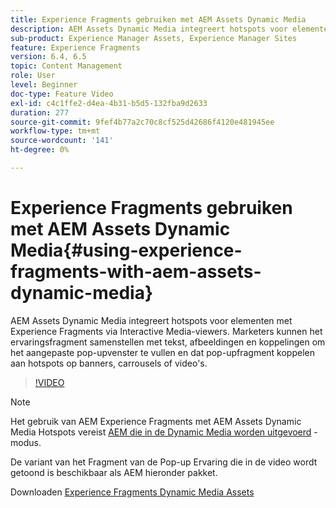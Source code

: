 ```yaml
---
title: Experience Fragments gebruiken met AEM Assets Dynamic Media
description: AEM Assets Dynamic Media integreert hotspots voor elementen met Experience Fragments via Interactive Media-viewers. Marketers kunnen het ervaringsfragment samenstellen met tekst, afbeeldingen en koppelingen om het aangepaste pop-upvenster te vullen en dat pop-upfragment koppelen aan hotspots op banners, carrousels of video's.
sub-product: Experience Manager Assets, Experience Manager Sites
feature: Experience Fragments
version: 6.4, 6.5
topic: Content Management
role: User
level: Beginner
doc-type: Feature Video
exl-id: c4c1ffe2-d4ea-4b31-b5d5-132fba9d2633
duration: 277
source-git-commit: 9fef4b77a2c70c8cf525d42686f4120e481945ee
workflow-type: tm+mt
source-wordcount: '141'
ht-degree: 0%

---
```


# Experience Fragments gebruiken met AEM Assets Dynamic Media{#using-experience-fragments-with-aem-assets-dynamic-media}

AEM Assets Dynamic Media integreert hotspots voor elementen met Experience Fragments via Interactive Media-viewers. Marketers kunnen het ervaringsfragment samenstellen met tekst, afbeeldingen en koppelingen om het aangepaste pop-upvenster te vullen en dat pop-upfragment koppelen aan hotspots op banners, carrousels of video&#39;s.

>[!VIDEO](https://video.tv.adobe.com/v/22115?quality=12&learn=on)

>[!NOTE]
>
>Het gebruik van AEM Experience Fragments met AEM Assets Dynamic Media Hotspots vereist [AEM die in de Dynamic Media worden uitgevoerd](https://experienceleague.adobe.com/docs/) -modus.

De variant van het Fragment van de Pop-up Ervaring die in de video wordt getoond is beschikbaar als AEM hieronder pakket.

Downloaden [Experience Fragments Dynamic Media Assets](assets/experience-fragmentsdynamic-mediaassets-100.zip)
